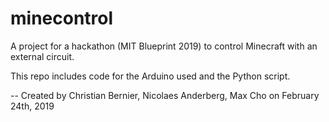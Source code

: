 # minecontrol
A project for a hackathon (MIT Blueprint 2019) to control Minecraft with an external circuit.

This repo includes code for the Arduino used and the Python script.

--
Created by Christian Bernier, Nicolaes Anderberg, Max Cho on February 24th, 2019
